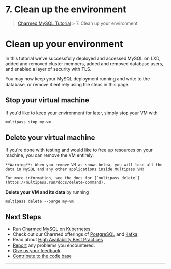 
# 7. Clean up the environment

> [Charmed MySQL Tutorial](/tutorial/index) > 7. Clean up your environment

# Clean up your environment

In this tutorial we've successfully deployed and accessed MySQL on LXD, added and removed cluster members, added and removed database users, and enabled a layer of security with TLS.

You may now keep your MySQL deployment running and write to the database, or remove it entirely using the steps in this page.

## Stop your virtual machine
If you'd like to keep your environment for later, simply stop your VM with
```shell
multipass stop my-vm
```

## Delete your virtual machine
If you're done with testing and would like to free up resources on your machine, you can remove the VM entirely.

```{caution}
**Warning**: When you remove VM as shown below, you will lose all the data in MySQL and any other applications inside Multipass VM! 

For more information, see the docs for [`multipass delete`](https://multipass.run/docs/delete-command).
```

**Delete your VM and its data** by running
```shell
multipass delete --purge my-vm
```

## Next Steps

- Run [Charmed MySQL on Kubernetes](https://github.com/canonical/mysql-k8s-operator).
- Check out our Charmed offerings of [PostgreSQL](https://charmhub.io/postgresql?channel=14) and [Kafka](https://charmhub.io/kafka?channel=edge).
- Read about [High Availability Best Practices](https://canonical.com/blog/database-high-availability)
- [Report](https://github.com/canonical/mysql-operator/issues) any problems you encountered.
- [Give us your feedback](https://chat.charmhub.io/charmhub/channels/data-platform).
- [Contribute to the code base](https://github.com/canonical/mysql-operator)

-------------------------

